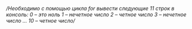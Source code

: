 */Необходимо с помощью цикла for вывести следующие 11 строк в консоль:
0 – это ноль
1 – нечетное число
2 – четное число
3 – нечетное число
…
10 – четное число/*

<!DOCTYPE html>
<html lang="en">

<head>
    <meta charset="UTF-8">
    <title>Homework</title>
</head>

<body>
    <!--
Обязательное задание.
Необходимо с помощью цикла for вывести следующие 11 строк в консоль:
0 – это ноль
1 – нечетное число
2 – четное число
3 – нечетное число
…
10 – четное число
-->
    <script>
        "use strict";

        /**
        * Функция проверки четности числа
        * @param {number} a - число для проверки
        * @return {boolean} - результат проверки 
         */
        function isEven(a) {
            return a % 2 === 0;
        }

        for (let i = 0; i < 11; i++) {
            if (i === 0) {
                console.log(`${i} - это ноль`);
            } else if (isEven(i)) {
                console.log(`${i} - четное число`);
            } else {
                console.log(`${i} - нечетное число`);
            }
        }
    </script>
</body>

</html>

Дан массив [1, 2, 3, 4, 5, 6, 7]
Сделайте из этого массива следующий [1, 2, 3, 6, 7]

var arr = [1, 2, 3, 4, 5, 6, 7];
 for (var i = 0; i <= arr.length; i++){
     document.write('-' +arr[i]);
 }

Необходимо вывести горку в консоль (используя цикл for), как показано на рисунке, только у вашей горки должно быть 20 рядов, а не 5:

x
xx
xxx
xxxx
xxxxx

<!DOCTYPE html>
<html lang="en">

<head>
    <meta charset="UTF-8">
    <title>Homework</title>
</head>

<body>
 
    <script>
        "use strict";

        for (let i = 0; i < 10; console.log(i), i++){
            /* здесь пусто */
        }

    </script>
</body>

</html>
